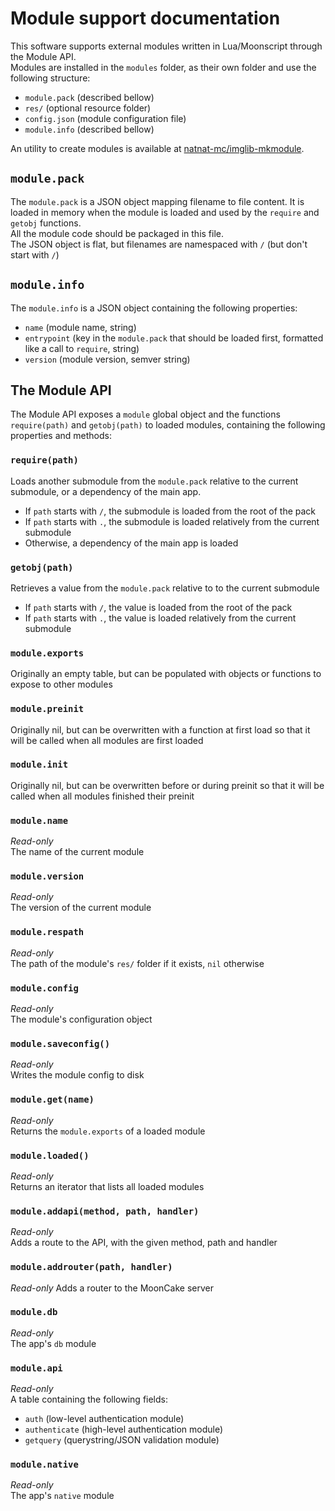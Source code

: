 # Module support documentation
This software supports external modules written in Lua/Moonscript through the Module API.  
Modules are installed in the `modules` folder, as their own folder and use the following structure:  
- `module.pack` (described bellow)
- `res/` (optional resource folder)
- `config.json` (module configuration file)
- `module.info` (described bellow)

An utility to create modules is available at [natnat-mc/imglib-mkmodule](https://github.com/natnat-mc/imglib-mkmodule).

## `module.pack`
The `module.pack` is a JSON object mapping filename to file content. It is loaded in memory when the module is loaded and used by the `require` and `getobj` functions.  
All the module code should be packaged in this file.  
The JSON object is flat, but filenames are namespaced with `/` (but don't start with `/`)

## `module.info`
The `module.info` is a JSON object containing the following properties:  
- `name` (module name, string)
- `entrypoint` (key in the `module.pack` that should be loaded first, formatted like a call to `require`, string)
- `version` (module version, semver string)

## The Module API
The Module API exposes a `module` global object and the functions `require(path)` and `getobj(path)` to loaded modules, containing the following properties and methods:

### `require(path)`
Loads another submodule from the `module.pack` relative to the current submodule, or a dependency of the main app.

- If `path` starts with `/`, the submodule is loaded from the root of the pack
- If `path` starts with `.`, the submodule is loaded relatively from the current submodule
- Otherwise, a dependency of the main app is loaded

### `getobj(path)`
Retrieves a value from the `module.pack` relative to to the current submodule

- If `path` starts with `/`, the value is loaded from the root of the pack
- If `path` starts with `.`, the value is loaded relatively from the current submodule

### `module.exports`
Originally an empty table, but can be populated with objects or functions to expose to other modules

### `module.preinit`
Originally nil, but can be overwritten with a function at first load so that it will be called when all modules are first loaded

### `module.init`
Originally nil, but can be overwritten before or during preinit so that it will be called when all modules finished their preinit

### `module.name`
*Read-only*  
The name of the current module

### `module.version`
*Read-only*  
The version of the current module

### `module.respath`
*Read-only*  
The path of the module's `res/` folder if it exists, `nil` otherwise

### `module.config`
*Read-only*  
The module's configuration object

### `module.saveconfig()`
*Read-only*  
Writes the module config to disk

### `module.get(name)`
*Read-only*  
Returns the `module.exports` of a loaded module

### `module.loaded()`
*Read-only*  
Returns an iterator that lists all loaded modules

### `module.addapi(method, path, handler)`
*Read-only*  
Adds a route to the API, with the given method, path and handler

### `module.addrouter(path, handler)`
*Read-only*
Adds a router to the MoonCake server

### `module.db`
*Read-only*  
The app's `db` module

### `module.api`
*Read-only*  
A table containing the following fields:  
- `auth` (low-level authentication module)
- `authenticate` (high-level authentication module)
- `getquery` (querystring/JSON validation module)

### `module.native`
*Read-only*  
The app's `native` module
